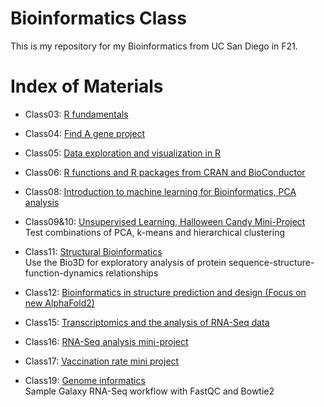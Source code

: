 # Bioinformatics Class
This is my repository for my Bioinformatics from UC San Diego in F21.

# Index of Materials

- Class03: [R fundamentals](https://github.com/jibin9624/bggn213/tree/main/class03)

- Class04: [Find A gene project](https://github.com/jibin9624/bggn213/tree/main/class04)

- Class05: [Data exploration and visualization in R](https://github.com/jibin9624/bggn213/tree/main/class05)

- Class06: [R functions and R packages from CRAN and BioConductor](https://github.com/jibin9624/bggn213/tree/main/class06)

- Class08: [Introduction to machine learning for Bioinformatics, PCA analysis](https://github.com/jibin9624/bggn213/tree/main/class08)

- Class09&10: [Unsupervised Learning, Halloween Candy Mini-Project](https://github.com/jibin9624/bggn213/tree/main/class09)  
Test combinations of PCA, k-means and hierarchical clustering

- Class11: [Structural Bioinformatics](https://github.com/jibin9624/bggn213/tree/main/class11)  
Use the Bio3D for exploratory analysis of protein sequence-structure-function-dynamics relationships

- Class12: [Bioinformatics in structure prediction and design (Focus on new AlphaFold2)](https://github.com/jibin9624/bggn213/tree/main/class12)

- Class15: [Transcriptomics and the analysis of RNA-Seq data](https://github.com/jibin9624/bggn213/tree/main/class15)

- Class16: [RNA-Seq analysis mini-project](https://github.com/jibin9624/bggn213/tree/main/class16)

- Class17: [Vaccination rate mini project](https://github.com/jibin9624/bggn213/tree/main/class17)

- Class19: [Genome informatics](https://github.com/jibin9624/bggn213/tree/main/class19)  
Sample Galaxy RNA-Seq workflow with FastQC and Bowtie2
